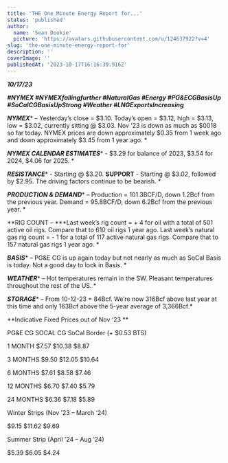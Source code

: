 ```yaml
---
title: 'THE One Minute Energy Report for...'
status: 'published'
author:
  name: 'Sean Dookie'
  picture: 'https://avatars.githubusercontent.com/u/124637922?v=4'
slug: 'the-one-minute-energy-report-for'
description: ''
coverImage: ''
publishedAt: '2023-10-17T16:16:39.916Z'
---
```


***10/17/23***

***\#NYMEX #NYMEXfallingfurther #NaturalGas #Energy #PG&ECGBasisUp #SoCalCGBasisUpStrong #Weather #LNGExportsIncreasing***

***NYMEX**** – Yesterday’s close = $3.10. Today’s open = $3.12, high = $3.13, low = $3.02, currently sitting @ $3.03. Nov ’23 is down as much as $0018 so far today. NYMEX prices are down approximately $0.35 from 1 week ago and down approximately $3.45 from 1 year ago. *

***NYMEX CALENDAR ESTIMATES**** \- $3.29 for balance of 2023, $3.54 for 2024, $4.06 for 2025. *

***RESISTANCE**** \- Starting @ $3.20. ****SUPPORT**** \- Starting @ $3.02, followed by $2.95. The driving factors continue to be bearish. *

***PRODUCTION & DEMAND**** – Production = 101.3BCF/D, down 1.2Bcf from the previous year. Demand = 95.8BCF/D, down 6.2Bcf from the previous year. *

**RIG COUNT – ***Last week’s rig count = + 4 for oil with a total of 501 active oil rigs. Compare that to 610 oil rigs 1 year ago. Last week’s natural gas rig count = - 1 for a total of 117 active natural gas rigs. Compare that to 157 natural gas rigs 1 year ago. *

***BASIS**** – PG&E CG is up again today but not nearly as much as SoCal Basis is today. Not a good day to lock in Basis. *

***WEATHER**** – Hot temperatures remain in the SW. Pleasant temperatures throughout the rest of the US. *

***STORAGE**** – From 10-12-23 = 84Bcf. We’re now 316Bcf above last year at this time and only 163Bcf above the 5-year average of 3,366Bcf.*

**Indicative Fixed Prices out of Nov ‘23 **

PG&E CG SOCAL CG SoCal Border (+ $0.53 BTS)

1 MONTH $7.57 $10.38 $8.87

3 MONTHS $9.50 $12.05 $10.64

6 MONTHS $7.61 $8.58 $7.46

12 MONTHS $6.70 $7.40 $5.79

24 MONTHS $6.36 $7.18 $5.89

Winter Strips (Nov ’23 – March ‘24)

$9.15 $11.62 $9.69

Summer Strip (April ’24 – Aug ‘24)

$5.39 $6.05 $4.24

